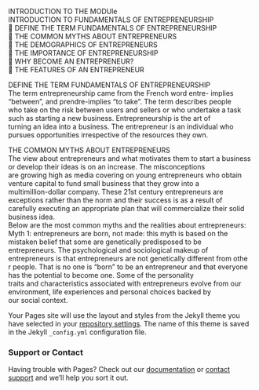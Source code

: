INTRODUCTION TO THE MODUle
<br>
      INTRODUCTION TO FUNDAMENTALS OF ENTREPRENEURSHIP
      <br>
	DEFINE THE TERM FUNDAMENTALS OF ENTREPRENEURSHIP
<br>
	THE COMMON MYTHS ABOUT ENTREPRENEURS
<br>
	THE DEMOGRAPHICS OF ENTREPRENEURS
<br>
	THE IMPORTANCE OF ENTREPRENEURSHIP
<br>
	WHY BECOME AN ENTREPRENEUR?
<br>
	THE FEATURES OF AN ENTREPRENEUR
<br>

DEFINE THE TERM FUNDAMENTALS OF ENTREPRENEURSHIP
<br>
The term entrepreneurship came from the French word entre- implies “between”, and prendre-implies “to take”. The term describes people
<br>
who take on the risk between users and sellers or who undertake a task such as starting a new business. Entrepreneurship is the art of
<br>
turning an idea into a business. The entrepreneur is an individual who pursues opportunities irrespective of the resources they own.
<br>

THE COMMON MYTHS ABOUT ENTREPRENEURS
<br>
The view about entrepreneurs and what motivates them to start a business or develop their ideas is on an increase. The misconceptions
<br>
are growing high as media covering on young entrepreneurs who obtain venture capital to fund small business that they grow into a
<br>
multimillion-dollar company. These 21st century entrepreneurs are exceptions rather than the norm and their success is as a result of
<br>
carefully executing an appropriate plan that will commercialize their solid business idea.
<br>
Below are the most common myths and the realities about entrepreneurs:
<br>
Myth 1: entrepreneurs are born, not made: this myth is based on the mistaken belief that some are genetically predisposed to be
<br>
entrepreneurs. The psychological and sociological makeup of entrepreneurs is that entrepreneurs are not genetically different from othe
<br>
r people. That is no one is “born” to be an entrepreneur and that everyone has the potential to become one. Some of the personality
<br>
traits and characteristics associated with entrepreneurs evolve from our environment, life experiences and personal choices backed by
<br>
our social context. 



Your Pages site will use the layout and styles from the Jekyll theme you have selected in your [repository settings](https://github.com/alhajilaid/Alhaji-Laid-Marrah/settings). The name of this theme is saved in the Jekyll `_config.yml` configuration file.

### Support or Contact

Having trouble with Pages? Check out our [documentation](https://help.github.com/categories/github-pages-basics/) or [contact support](https://github.com/contact) and we’ll help you sort it out.
